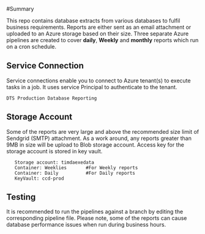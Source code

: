 
#Summary

This repo contains database extracts from various databases to fulfil business requirements. Reports are either sent as an email attachment or uploaded to an Azure storage based on their size. Three separate Azure pipelines are created to cover **daily**, **Weekly** and **monthly** reports which run on a cron schedule.

## Service Connection
Service connections enable you to connect to Azure tenant(s) to execute tasks in a job. It uses service Principal to authenticate to the tenant.
    
    DTS Production Database Reporting

## Storage Account
Some of the reports are very large and above the recommended size limit of Sendgrid (SMTP) attachment. As a work around, any reports greater than 9MB in size will be upload to Blob storage account. Access key for the storage account is stored in key vault. 
      
       Storage account: timdaexedata
       Container: Weeklies       #For Weekly reports
       Container: Daily          #For Daily reports
       KeyVault: ccd-prod

## Testing

It is recommended to run the pipelines against a branch by editing the corresponding pipeline file. Please note, some of the reports can cause database performance issues when run during business hours.